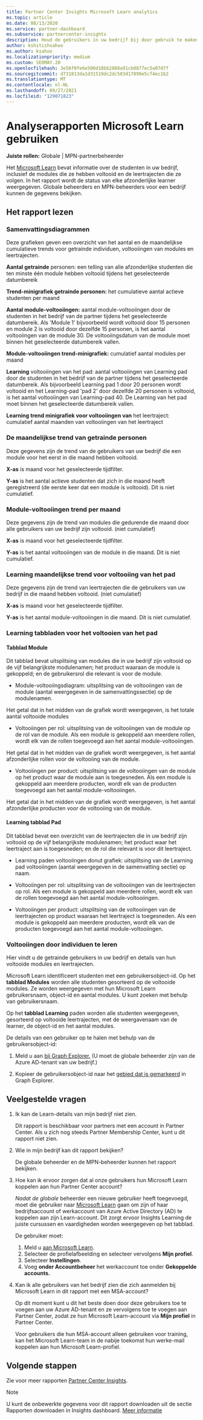 ```yaml
---
title: Partner Center Insights Microsoft Learn analytics
ms.topic: article
ms.date: 08/13/2020
ms.service: partner-dashboard
ms.subservice: partnercenter-insights
description: Houd de gebruikers in uw bedrijf bij door gebruik te maken van gegevens over afzonderlijke training, voltooide modules, voltooide leertrajecten en meer.
author: kshitishsahoo
ms.author: ksahoo
ms.localizationpriority: medium
ms.custom: SEOMAY.20
ms.openlocfilehash: 3e56f0fe6e500d18bb2888a91cb0877ec5a07d7f
ms.sourcegitcommit: d731813da1d31519dc2dc583d17899e5cf4ec1b2
ms.translationtype: MT
ms.contentlocale: nl-NL
ms.lasthandoff: 09/27/2021
ms.locfileid: "129071823"
---
```

# <a name="use-microsoft-learn-analytics-reports"></a>Analyserapporten Microsoft Learn gebruiken

**Juiste rollen:** Globale | MPN-partnerbeheerder

Het [Microsoft Learn](/learn/) bevat informatie over de studenten in uw bedrijf, inclusief de modules die ze hebben voltooid en de leertrajecten die ze volgen. In het rapport wordt de status van elke afzonderlijke learner weergegeven. Globale beheerders en MPN-beheerders voor een bedrijf kunnen de gegevens bekijken.

## <a name="how-to-read-the-report"></a>Het rapport lezen

### <a name="summary-charts"></a>Samenvattingsdiagrammen

Deze grafieken geven een overzicht van het aantal en de maandelijkse cumulatieve trends voor getrainde individuen, voltooiingen van modules en leertrajecten.

**Aantal getrainde** personen: een telling van alle afzonderlijke studenten die ten minste één module hebben voltooid tijdens het geselecteerde datumbereik 

**Trend-minigrafiek getrainde personen:** het cumulatieve aantal actieve studenten per maand 

**Aantal module-voltooiingen:** aantal module-voltooiingen door de studenten in het bedrijf van de partner tijdens het geselecteerde datumbereik.
Als 'Module 1' bijvoorbeeld wordt voltooid door 15 personen en module 2 is voltooid door dezelfde 15 personen, is het aantal voltooiingen van de module 30. De voltooiingsdatum van de module moet binnen het geselecteerde datumbereik vallen.

**Module-voltooiingen trend-minigrafiek:** cumulatief aantal modules per maand 

**Learning** voltooiingen van het pad: aantal voltooiingen van Learning pad door de studenten in het bedrijf van de partner tijdens het geselecteerde datumbereik.
Als bijvoorbeeld Learning pad 1 door 20 personen wordt voltooid en het Learning-pad 'pad 2' door dezelfde 20 personen is voltooid, is het aantal voltooiingen van Learning-pad 40. De Learning van het pad moet binnen het geselecteerde datumbereik vallen.

**Learning trend minigrafiek voor voltooiingen van** het leertraject: cumulatief aantal maanden van voltooiingen van het leertraject 

### <a name="trained-individuals-monthly-trend"></a>De maandelijkse trend van getrainde personen

Deze gegevens zijn de trend van de gebruikers van uw bedrijf die een module voor het eerst in die maand hebben voltooid. 

**X-as** is maand voor het geselecteerde tijdfilter. 

**Y-as** is het aantal actieve studenten dat zich in die maand heeft geregistreerd (de eerste keer dat een module is voltooid). Dit is niet cumulatief.

### <a name="module-completions-monthly-trend"></a>Module-voltooiingen trend per maand

Deze gegevens zijn de trend van modules die gedurende die maand door alle gebruikers van uw bedrijf zijn voltooid. (niet cumulatief) 

**X-as** is maand voor het geselecteerde tijdfilter. 

**Y-as** is het aantal voltooiingen van de module in die maand. Dit is niet cumulatief.

### <a name="learning-path-completions-monthly-trend"></a>Learning maandelijkse trend voor voltooiing van het pad

Deze gegevens zijn de trend van leertrajecten die de gebruikers van uw bedrijf in die maand hebben voltooid. (niet cumulatief) 

**X-as** is maand voor het geselecteerde tijdfilter. 

**Y-as** is het aantal module-voltooiingen in die maand. Dit is niet cumulatief.

### <a name="learning-path-completion-tabs"></a>Learning tabbladen voor het voltooien van het pad

#### <a name="module-tab"></a>Tabblad Module

Dit tabblad bevat uitsplitsing van modules die in uw bedrijf zijn voltooid op de vijf belangrijkste modulenamen; het product waaraan de module is gekoppeld; en de gebruikersrol die relevant is voor de module.  

- Module-voltooiingsdiagram: uitsplitsing van de voltooiingen van de module (aantal weergegeven in de samenvattingssectie) op de modulenamen.

Het getal dat in het midden van de grafiek wordt weergegeven, is het totale aantal voltooide modules

- Voltooiingen per rol: uitsplitsing van de voltooiingen van de module op de rol van de module. Als een module is gekoppeld aan meerdere rollen, wordt elk van de rollen toegevoegd aan het aantal module-voltooiingen.

Het getal dat in het midden van de grafiek wordt weergegeven, is het aantal afzonderlijke rollen voor de voltooiing van de module. 

- Voltooiingen per product: uitsplitsing van de voltooiingen van de module op het product waar de module aan is toegesneden. Als een module is gekoppeld aan meerdere producten, wordt elk van de producten toegevoegd aan het aantal module-voltooiingen.    

Het getal dat in het midden van de grafiek wordt weergegeven, is het aantal afzonderlijke producten voor de voltooiing van de module.  

#### <a name="learning-path-tab"></a>Learning tabblad Pad

Dit tabblad bevat een overzicht van de leertrajecten die in uw bedrijf zijn voltooid op de vijf belangrijkste modulenamen; het product waar het leertraject aan is toegesneden; en de rol die relevant is voor dit leertraject.  

- Learning paden voltooiingen donut grafiek: uitsplitsing van de Learning pad voltooiingen (aantal weergegeven in de samenvatting sectie) op naam.

- Voltooiingen per rol: uitsplitsing van de voltooiingen van de leertrajecten op rol. Als een module is gekoppeld aan meerdere rollen, wordt elk van de rollen toegevoegd aan het aantal module-voltooiingen.

- Voltooiingen per product: uitsplitsing van de voltooiingen van de leertrajecten op product waaraan het leertraject is toegesneden. Als een module is gekoppeld aan meerdere producten, wordt elk van de producten toegevoegd aan het aantal module-voltooiingen.

### <a name="completions-by-learning-individuals"></a>Voltooiingen door individuen te leren

Hier vindt u de getrainde gebruikers in uw bedrijf en details van hun voltooide modules en leertrajecten.

Microsoft Learn identificeert studenten met een gebruikersobject-id. Op het **tabblad Modules** worden alle studenten gesorteerd op de voltooide modules. Ze worden weergegeven met hun Microsoft Learn gebruikersnaam, object-id en aantal modules. U kunt zoeken met behulp van gebruikersnaam. 

Op het **tabblad Learning** paden worden alle studenten weergegeven, gesorteerd op voltooide leertrajecten, met de weergavenaam van de learner, de object-id en het aantal modules.

De details van een gebruiker op te halen met behulp van de gebruikersobject-id: 

1. Meld u aan [bij Graph Explorer.](https://developer.microsoft.com/graph/graph-explorer ) (U moet de globale beheerder zijn van de Azure AD-tenant van uw bedrijf.)

2. Kopieer de gebruikersobject-id naar het [gebied dat is gemarkeerd](https://graph.microsoft.com/v1.0/users/a9633ad7-c8dc-4587-b119-0bc286b0711f) in Graph Explorer. 

## <a name="frequently-asked-questions-faq"></a>Veelgestelde vragen

1. Ik kan de Learn-details van mijn bedrijf niet zien.

   Dit rapport is beschikbaar voor partners met een account in Partner Center. Als u zich nog steeds Partner Membership Center, kunt u dit rapport niet zien.

2. Wie in mijn bedrijf kan dit rapport bekijken? 

   De globale beheerder en de MPN-beheerder kunnen het rapport bekijken.

3. Hoe kan ik ervoor zorgen dat al onze gebruikers hun Microsoft Learn koppelen aan hun Partner Center account?

   *Nadat de globale* beheerder een nieuwe gebruiker heeft toegevoegd, moet die gebruiker naar [Microsoft Learn](/learn/) gaan om zijn of haar bedrijfsaccount of werkaccount van Azure Active Directory (AD) te koppelen aan zijn Learn-account. Dit zorgt ervoor Insights Learning de juiste cursussen en vaardigheden worden weergegeven op het tabblad.
   
   De gebruiker moet:
   
   1. Meld u [aan Microsoft Learn](/learn/).
   2. Selecteer de profielafbeelding en selecteer vervolgens **Mijn profiel**.
   3. Selecteer **Instellingen**.
   4. Voeg **onder Accountbeheer** het werkaccount toe onder **Gekoppelde accounts.**

4. Kan ik alle gebruikers van het bedrijf zien die zich aanmelden bij Microsoft Learn in dit rapport met een MSA-account?

   Op dit moment kunt u dit het beste doen door deze gebruikers toe te voegen aan uw Azure AD-tenant en ze vervolgens toe te voegen aan Partner Center, zodat ze hun Microsoft Learn-account via **Mijn profiel** in Partner Center. 

   Voor gebruikers die hun MSA-account alleen gebruiken voor training, kan het Microsoft Learn-team in de nabije toekomst hun werke-mail koppelen aan hun Microsoft Learn-profiel. 

## <a name="next-steps"></a>Volgende stappen

Zie voor meer rapporten [Partner Center Insights](partner-center-insights.md).

>[!NOTE] 
> U kunt de onbewerkte gegevens voor dit rapport downloaden uit de sectie Rapporten downloaden in Insights dashboard. [Meer informatie](insights-download-reports.md) 
